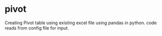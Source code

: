 # pivot
Creating Pivot table using existing excel file using pandas in python.
code reads from config file for input.
